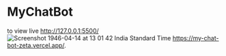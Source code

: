 # MyChatBot   
to view live  http://127.0.0.1:5500/
![Screenshot 1946-04-14 at 13 01 42 India Standard Time](https://github.com/yashwantkewat/MyChatBot/assets/154501387/930496bc-8a58-420a-bd30-b9ccef5f6aa3)
https://my-chat-bot-zeta.vercel.app/. 
